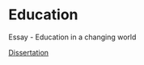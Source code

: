 # Education
Essay - Education in a changing world

[Dissertation](https://csd3sign.github.io/Education/)
